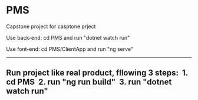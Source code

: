 # PMS 
Capstone project for casptone prject

Use back-end: cd PMS and run "dotnet watch run"

Use font-end: cd PMS/ClientApp and run "ng serve"

-------------------------------------------------
Run project like real product, fllowing 3 steps:
  1. cd PMS
  2. run "ng run build"
  3. run "dotnet watch run"
-------------------------------------------------
